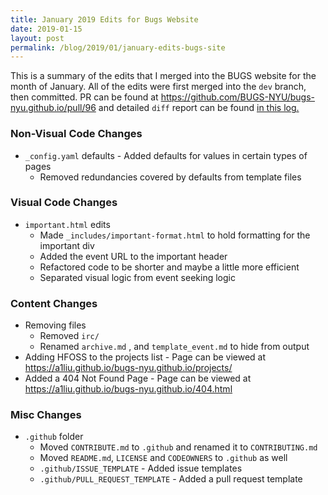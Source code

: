 ```yaml
---
title: January 2019 Edits for Bugs Website
date: 2019-01-15
layout: post
permalink: /blog/2019/01/january-edits-bugs-site
---
```

This is a summary of the edits that I merged into the BUGS website for the month of
January. All of the edits were first merged into the `dev` branch, then committed.
PR can be found at https://github.com/BUGS-NYU/bugs-nyu.github.io/pull/96 and detailed
`diff` report can be found [in this log.][diff-log]

[diff-log]: https://a1liu.github.io/assets/blog/2019/01/january-2019-edits-for-bugs-website/diff.html

### Non-Visual Code Changes
- `_config.yaml` defaults - Added defaults for values in certain types of pages
	- Removed redundancies covered by defaults from template files

### Visual Code Changes
- `important.html` edits
	- Made `_includes/important-format.html` to hold formatting for the important div
	- Added the event URL to the important header
	- Refactored code to be shorter and maybe a little more efficient
	- Separated visual logic from event seeking logic

### Content Changes
* Removing files
	- Removed `irc/`
	- Renamed `archive.md` , and `template_event.md` to hide from output
* Adding HFOSS to the projects list - Page can be viewed at https://a1liu.github.io/bugs-nyu.github.io/projects/
* Added a 404 Not Found Page - Page can be viewed at https://a1liu.github.io/bugs-nyu.github.io/404.html

### Misc Changes
* `.github` folder
	- Moved `CONTRIBUTE.md` to `.github` and renamed it to `CONTRIBUTING.md`
	- Moved `README.md`, `LICENSE` and `CODEOWNERS` to `.github` as well
	- `.github/ISSUE_TEMPLATE` - Added issue templates
	- `.github/PULL_REQUEST_TEMPLATE` - Added a pull request template
